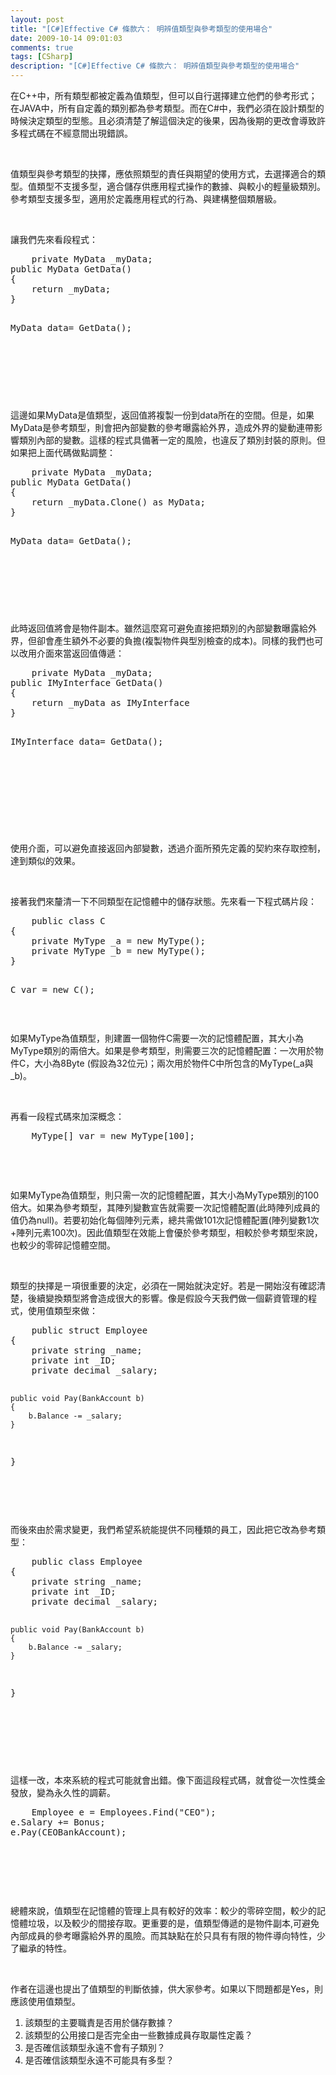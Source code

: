 ```yaml
---
layout: post
title: "[C#]Effective C# 條款六： 明辨值類型與參考類型的使用場合"
date: 2009-10-14 09:01:03
comments: true
tags: [CSharp]
description: "[C#]Effective C# 條款六： 明辨值類型與參考類型的使用場合"
---
```

<p>
	在C++中，所有類型都被定義為值類型，但可以自行選擇建立他們的參考形式；在JAVA中，所有自定義的類別都為參考類型。而在C#中，我們必須在設計類型的時候決定類型的型態。且必須清楚了解這個決定的後果，因為後期的更改會導致許多程式碼在不經意間出現錯誤。</p>
<p>
	 </p>
<p>
	值類型與參考類型的抉擇，應依照類型的責任與期望的使用方式，去選擇適合的類型。值類型不支援多型，適合儲存供應用程式操作的數據、與較小的輕量級類別。參考類型支援多型，適用於定義應用程式的行為、與建構整個類層級。</p>
<p>
	 </p>
<p>
	讓我們先來看段程式：</p>
<div class="wlWriterEditableSmartContent" id="scid:812469c5-0cb0-4c63-8c15-c81123a09de7:16919efb-5b5f-4661-a6ca-8a357b00c51e" style="padding-bottom: 0px; margin: 0px; padding-left: 0px; padding-right: 0px; display: inline; float: none; padding-top: 0px">
	<pre class="c#:nocontrols" name="code">
	private MyData _myData;
public MyData GetData()
{
    return _myData;
}

MyData data= GetData();</pre>
</div>
<p>
	 </p>
<p>
	 </p>
<p>
	 </p>
<p>
	這邊如果MyData是值類型，返回值將複製一份到data所在的空間。但是，如果MyData是參考類型，則會把內部變數的參考曝露給外界，造成外界的變動連帶影響類別內部的變數。這樣的程式具備著一定的風險，也違反了類別封裝的原則。但如果把上面代碼做點調整：</p>
<div class="wlWriterEditableSmartContent" id="scid:812469c5-0cb0-4c63-8c15-c81123a09de7:2d1c5263-91e3-4c47-9de6-3f16c5347fd3" style="padding-bottom: 0px; margin: 0px; padding-left: 0px; padding-right: 0px; display: inline; float: none; padding-top: 0px">
	<pre class="c#:nocontrols" name="code">
	private MyData _myData;
public MyData GetData()
{
    return _myData.Clone() as MyData;
}

MyData data= GetData();</pre>
</div>
<p>
	 </p>
<p>
	 </p>
<p>
	 </p>
<p>
	此時返回值將會是物件副本。雖然這麼寫可避免直接把類別的內部變數曝露給外界，但卻會產生額外不必要的負擔(複製物件與型別檢查的成本)。同樣的我們也可以改用介面來當返回值傳遞：</p>
<div class="wlWriterEditableSmartContent" id="scid:812469c5-0cb0-4c63-8c15-c81123a09de7:b0c6a03c-2ceb-4154-afea-d2dc9e23c105" style="padding-bottom: 0px; margin: 0px; padding-left: 0px; padding-right: 0px; display: inline; float: none; padding-top: 0px">
	<pre class="c#:nocontrols" name="code">
	private MyData _myData;
public IMyInterface GetData()
{
    return _myData as IMyInterface 
}

IMyInterface data= GetData();</pre>
</div>
<p>
	 </p>
<p>
	 </p>
<p>
	 </p>
<p>
	 </p>
<p>
	使用介面，可以避免直接返回內部變數，透過介面所預先定義的契約來存取控制，達到類似的效果。</p>
<p>
	 </p>
<p>
	接著我們來釐清一下不同類型在記憶體中的儲存狀態。先來看一下程式碼片段：</p>
<div class="wlWriterEditableSmartContent" id="scid:812469c5-0cb0-4c63-8c15-c81123a09de7:fe6276c3-2d0c-4002-9b2e-9f2498eae46a" style="padding-bottom: 0px; margin: 0px; padding-left: 0px; padding-right: 0px; display: inline; float: none; padding-top: 0px">
	<pre class="c#:nocontrols" name="code">
	public class C
{
    private MyType _a = new MyType();
    private MyType _b = new MyType();
}

C var = new C();</pre>
</div>
<p>
	 </p>
<p>
	如果MyType為值類型，則建置一個物件C需要一次的記憶體配置，其大小為MyType類別的兩倍大。如果是參考類型，則需要三次的記憶體配置：一次用於物件C，大小為8Byte (假設為32位元)；兩次用於物件C中所包含的MyType(_a與_b)。</p>
<p>
	 </p>
<p>
	再看一段程式碼來加深概念：</p>
<div class="wlWriterEditableSmartContent" id="scid:812469c5-0cb0-4c63-8c15-c81123a09de7:367bb88d-b67c-491b-b872-640c0c3ee110" style="padding-bottom: 0px; margin: 0px; padding-left: 0px; padding-right: 0px; display: inline; float: none; padding-top: 0px">
	<pre class="c#:nocontrols" name="code">
	MyType[] var = new MyType[100];</pre>
</div>
<p>
	 </p>
<p>
	 </p>
<p>
	如果MyType為值類型，則只需一次的記憶體配置，其大小為MyType類別的100倍大。如果為參考類型，其陣列變數宣告就需要一次記憶體配置(此時陣列成員的值仍為null)。若要初始化每個陣列元素，總共需做101次記憶體配置(陣列變數1次+陣列元素100次)。因此值類型在效能上會優於參考類型，相較於參考類型來說，也較少的零碎記憶體空間。</p>
<p>
	 </p>
<p>
	類型的抉擇是ㄧ項很重要的決定，必須在一開始就決定好。若是一開始沒有確認清楚，後續變換類型將會造成很大的影響。像是假設今天我們做一個薪資管理的程式，使用值類型來做：</p>
<div class="wlWriterEditableSmartContent" id="scid:812469c5-0cb0-4c63-8c15-c81123a09de7:22ff516d-ff45-4463-a97e-389a5b7e2cda" style="padding-bottom: 0px; margin: 0px; padding-left: 0px; padding-right: 0px; display: inline; float: none; padding-top: 0px">
	<pre class="c#:nocontrols" name="code">
	public struct Employee
{
    private string _name;
    private int _ID;
    private decimal _salary;

    public void Pay(BankAccount b)
    {
        b.Balance -= _salary;
    }
}</pre>
</div>
<p>
	 </p>
<p>
	 </p>
<p>
	而後來由於需求變更，我們希望系統能提供不同種類的員工，因此把它改為參考類型：</p>
<div class="wlWriterEditableSmartContent" id="scid:812469c5-0cb0-4c63-8c15-c81123a09de7:2306668c-7e6b-4c01-9f2e-5805ac66a4d5" style="padding-bottom: 0px; margin: 0px; padding-left: 0px; padding-right: 0px; display: inline; float: none; padding-top: 0px">
	<pre class="c#:nocontrols" name="code">
	public class Employee
{
    private string _name;
    private int _ID;
    private decimal _salary;

    public void Pay(BankAccount b)
    {
        b.Balance -= _salary;
    }
}</pre>
</div>
<p>
	 </p>
<p>
	 </p>
<p>
	 </p>
<p>
	這樣一改，本來系統的程式可能就會出錯。像下面這段程式碼，就會從一次性獎金發放，變為永久性的調薪。</p>
<div class="wlWriterEditableSmartContent" id="scid:812469c5-0cb0-4c63-8c15-c81123a09de7:15a182e6-38b6-4f53-a685-7edc8c53a71a" style="padding-bottom: 0px; margin: 0px; padding-left: 0px; padding-right: 0px; display: inline; float: none; padding-top: 0px">
	<pre class="c#:nocontrols" name="code">
	Employee e = Employees.Find("CEO");
e.Salary += Bonus;
e.Pay(CEOBankAccount);</pre>
</div>
<p>
	 </p>
<p>
	 </p>
<p>
	 </p>
<p>
	總體來說，值類型在記憶體的管理上具有較好的效率：較少的零碎空間，較少的記憶體垃圾，以及較少的間接存取。更重要的是，值類型傳遞的是物件副本,可避免內部成員的參考曝露給外界的風險。而其缺點在於只具有有限的物件導向特性，少了繼承的特性。</p>
<p>
	 </p>
<p>
	作者在這邊也提出了值類型的判斷依據，供大家參考。如果以下問題都是Yes，則應該使用值類型。</p>
<ol>
	<li>
		該類型的主要職責是否用於儲存數據？</li>
	<li>
		該類型的公用接口是否完全由一些數據成員存取屬性定義？</li>
	<li>
		是否確信該類型永遠不會有子類別？</li>
	<li>
		是否確信該類型永遠不可能具有多型？</li>
</ol>
